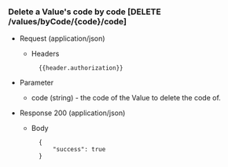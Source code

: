 ### Delete a Value's code by code [DELETE /values/byCode/{code}/code]

+ Request (application/json)
    + Headers
    
            {{header.authorization}}

+ Parameter
    + code (string) - the code of the Value to delete the code of.

+ Response 200 (application/json)

    + Body

            {
                "success": true
            }
